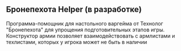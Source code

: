 
## Бронепехота Helper (в разработке)

Программа-помощник для настольного варгейма от Технолог "Бронепехота" для упрощения подготовительных этапов игры. Конструктор армии позволяет взаимодействовать с армлистами и техлистами, которых у игрока может не быть в наличии
